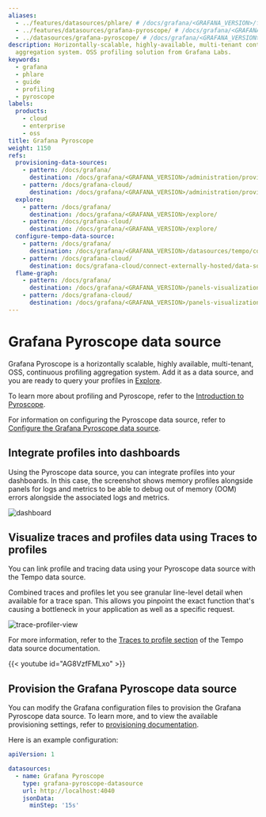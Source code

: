```yaml
---
aliases:
  - ../features/datasources/phlare/ # /docs/grafana/<GRAFANA_VERSION>/features/datasources/phlare/
  - ../features/datasources/grafana-pyroscope/ # /docs/grafana/<GRAFANA_VERSION>/features/datasources/grafana-pyroscope/
  - ../datasources/grafana-pyroscope/ # /docs/grafana/<GRAFANA_VERSION>/datasources/grafana-pyroscope/
description: Horizontally-scalable, highly-available, multi-tenant continuous profiling
  aggregation system. OSS profiling solution from Grafana Labs.
keywords:
  - grafana
  - phlare
  - guide
  - profiling
  - pyroscope
labels:
  products:
    - cloud
    - enterprise
    - oss
title: Grafana Pyroscope
weight: 1150
refs:
  provisioning-data-sources:
    - pattern: /docs/grafana/
      destination: /docs/grafana/<GRAFANA_VERSION>/administration/provisioning/#datasources
    - pattern: /docs/grafana-cloud/
      destination: /docs/grafana/<GRAFANA_VERSION>/administration/provisioning/#datasources
  explore:
    - pattern: /docs/grafana/
      destination: /docs/grafana/<GRAFANA_VERSION>/explore/
    - pattern: /docs/grafana-cloud/
      destination: /docs/grafana/<GRAFANA_VERSION>/explore/
  configure-tempo-data-source:
    - pattern: /docs/grafana/
      destination: /docs/grafana/<GRAFANA_VERSION>/datasources/tempo/configure-tempo-data-source/
    - pattern: /docs/grafana-cloud/
      destination: docs/grafana-cloud/connect-externally-hosted/data-sources/tempo/configure-tempo-data-source/
  flame-graph:
    - pattern: /docs/grafana/
      destination: /docs/grafana/<GRAFANA_VERSION>/panels-visualizations/visualizations/flame-graph/
    - pattern: /docs/grafana-cloud/
      destination: /docs/grafana/<GRAFANA_VERSION>/panels-visualizations/visualizations/flame-graph/
---
```


# Grafana Pyroscope data source

Grafana Pyroscope is a horizontally scalable, highly available, multi-tenant, OSS, continuous profiling aggregation system. Add it as a data source, and you are ready to query your profiles in [Explore](ref:explore).

To learn more about profiling and Pyroscope, refer to the [Introduction to Pyroscope](/docs/pyroscope/introduction/).

For information on configuring the Pyroscope data source, refer to [Configure the Grafana Pyroscope data source](./configure-pyroscope-data-source).

## Integrate profiles into dashboards

Using the Pyroscope data source, you can integrate profiles into your dashboards.
In this case, the screenshot shows memory profiles alongside panels for logs and metrics to be able to debug out of memory (OOM) errors alongside the associated logs and metrics.

![dashboard](https://grafana.com/static/img/pyroscope/grafana-pyroscope-dashboard-2023-11-30.png)

## Visualize traces and profiles data using Traces to profiles

You can link profile and tracing data using your Pyroscope data source with the Tempo data source.

Combined traces and profiles let you see granular line-level detail when available for a trace span. This allows you pinpoint the exact function that's causing a bottleneck in your application as well as a specific request.

![trace-profiler-view](https://grafana.com/static/img/pyroscope/pyroscope-trace-profiler-view-2023-11-30.png)

For more information, refer to the [Traces to profile section](ref:configure-tempo-data-source) of the Tempo data source documentation.

{{< youtube id="AG8VzfFMLxo" >}}

## Provision the Grafana Pyroscope data source

You can modify the Grafana configuration files to provision the Grafana Pyroscope data source.
To learn more, and to view the available provisioning settings, refer to [provisioning documentation](ref:provisioning-data-sources).

Here is an example configuration:

```yaml
apiVersion: 1

datasources:
  - name: Grafana Pyroscope
    type: grafana-pyroscope-datasource
    url: http://localhost:4040
    jsonData:
      minStep: '15s'
```
